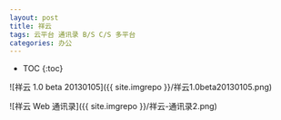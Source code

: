 ```yaml
---
layout: post
title: 祥云
tags: 云平台 通讯录 B/S C/S 多平台
categories: 办公
---
```


* TOC
{:toc}

![祥云 1.0 beta 20130105]({{ site.imgrepo }}/祥云1.0beta20130105.png)

![祥云 Web 通讯录]({{ site.imgrepo }}/祥云-通讯录2.png)